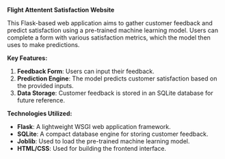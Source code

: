 
**Flight Attentent Satisfaction Website**

This Flask-based web application aims to gather customer feedback and predict satisfaction using a pre-trained machine learning model. Users can complete a form with various satisfaction metrics, which the model then uses to make predictions.

**Key Features:**

1. **Feedback Form**: Users can input their feedback.
2. **Prediction Engine**: The model predicts customer satisfaction based on the provided inputs.
3. **Data Storage**: Customer feedback is stored in an SQLite database for future reference.

**Technologies Utilized:**

- **Flask**: A lightweight WSGI web application framework.
- **SQLite**: A compact database engine for storing customer feedback.
- **Joblib**: Used to load the pre-trained machine learning model.
- **HTML/CSS**: Used for building the frontend interface.


